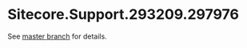 # Sitecore.Support.293209.297976

See [master branch](https://github.com/sitecoresupport/Sitecore.Support.293209.297976) for details.